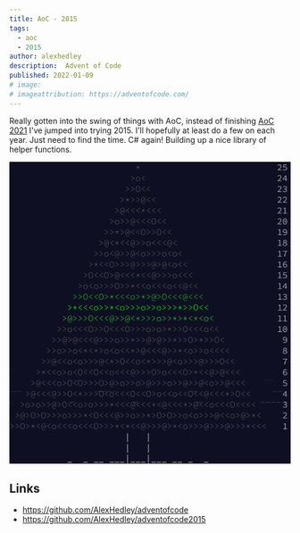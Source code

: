 ```yaml
---
title: AoC - 2015
tags:
  - aoc
  - 2015
author: alexhedley
description:  Advent of Code
published: 2022-01-09
# image: 
# imageattribution: https://adventofcode.com/
---
```


<!-- # Advent of Code - 2015 -->

Really gotten into the swing of things with AoC, instead of finishing [AoC 2021](/aoc-2021) I've jumped into trying 2015. I'll hopefully at least do a few on each year. Just need to find the time. C# again! Building up a nice library of helper functions.

![2015](images/aoc/aoc_2015.png "2015")

## Links

- https://github.com/AlexHedley/adventofcode
- https://github.com/AlexHedley/adventofcode2015
